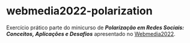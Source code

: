 # webmedia2022-polarization

Exercício prático parte do minicurso de ***Polarização em Redes Sociais: Conceitos, Aplicações e Desafios*** apresentado no [Webmedia2022](https://webmedia.org.br/2022/).

